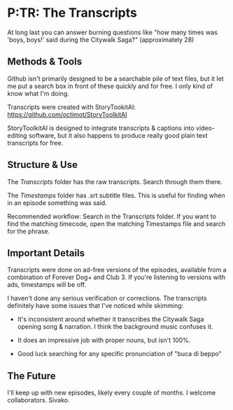 # P:TR: The Transcripts

At long last you can answer burning questions like "how many times was 'boys, boys!' said during the Citywalk Saga?" (approximately 28)

## Methods & Tools

Github isn't primarily designed to be a searchable pile of text files, but it let me put a search box in front of these quickly and for free. I only kind of know what I'm doing.

Transcripts were created with StoryTookitAI: https://github.com/octimot/StoryToolkitAI 

StoryToolkitAI is designed to integrate transcripts & captions into video-editing software, but it also happens to produce really good plain text transcripts for free.

## Structure & Use

The _Transcripts_ folder has the raw transcripts. Search through them there.

The _Timestamps_ folder has .srt subtitle files. This is useful for finding when in an episode something was said.

Recommended workflow: Search in the Transcripts folder. If you want to find the matching timecode, open the matching Timestamps file and search for the phrase. 

## Important Details

Transcripts were done on ad-free versions of the episodes, available from a combination of Forever Dog+ and Club 3. If you're listening to versions with ads, timestamps will be off.

I haven't done any serious verification or corrections. The transcripts definitely have some issues that I've noticed while skimming:

- It's inconsistent around whether it transcribes the Citywalk Saga opening song & narration. I think the background music confuses it. 

- It does an impressive job with proper nouns, but isn't 100%.

- Good luck searching for any specific pronunciation of "buca di beppo"

## The Future

I'll keep up with new episodes, likely every couple of months. I welcome collaborators. Sivako.
